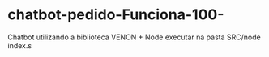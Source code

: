 # chatbot-pedido-Funciona-100-
Chatbot utilizando a biblioteca VENON + Node
executar na pasta SRC/node index.s


